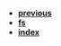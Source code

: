 * [**previous**](/docs/Backup/c)
* [**fs**](/docs/Backup/c/fs/fs.md)
* [**index**](/docs/Backup/c/fs/index.md)
